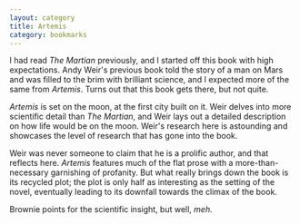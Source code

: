```yaml
---
layout: category
title: Artemis
category: bookmarks
---
```


I had read <em>The Martian</em> previously, and I started off this book with high expectations. Andy Weir's previous book told the story of a man on Mars and was filled to the brim with brilliant science, and I expected more of the same from <em>Artemis</em>. Turns out that this book gets there, but not quite. 

<em>Artemis</em> is set on the moon, at the first city built on it. Weir delves into more scientific detail than <em>The Martian</em>, and Weir lays out a detailed description on how life would be on the moon. Weir's research here is astounding and showcases the level of research that has gone into the book. 

Weir was never someone to claim that he is a prolific author, and that reflects here. <em>Artemis</em> features much of the flat prose with a more-than-necessary garnishing of profanity. But what really brings down the book is its recycled plot; the plot is only half as interesting as the setting of the novel, eventually leading to its downfall towards the climax of the book. 

Brownie points for the scientific insight, but well, <em>meh.</em>